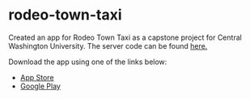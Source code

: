 # rodeo-town-taxi
Created an app for Rodeo Town Taxi as a capstone project for Central Washington University. The server code can be found [here.](https://github.com/tyxlloyd/rodeo-town-server)

Download the app using one of the links below:

*   [App Store](https://apps.apple.com/us/app/rodeo-town-taxi/id1502038289?ls=1)
*   [Google Play](https://play.google.com/store/apps/details?id=com.rodeotowntaxi.rodeotown)

